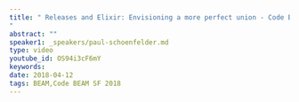 ```yaml
---
title: " Releases and Elixir: Envisioning a more perfect union - Code BEAM SF 2018
"
abstract: ""
speaker1: _speakers/paul-schoenfelder.md
type: video
youtube_id: OS94i3cF6mY
keywords: 
date: 2018-04-12
tags: BEAM,Code BEAM SF 2018
---
```



